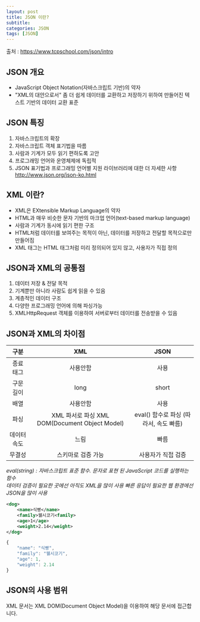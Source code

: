 ```yaml
---
layout: post
title: JSON 이란?
subtitle: 
categories: JSON
tags: [JSON]
---
```

출처 : <https://www.tcpschool.com/json/intro>
## JSON 개요
* JavaScript Object Notation(자바스크립트 기반)의 약자
* "XML의 대안으로서" 좀 더 쉽게 데이터를 교환하고 저장하기 위하여 만들어진 텍스트 기반의 데이터 교환 표준


## JSON 특징
1. 자바스크립트의 확장
2. 자바스크립트 객체 표기법을 따름
3. 사람과 기계가 모두 읽기 편하도록 고안
4. 프로그래밍 언어와 운영체제에 독립적
5. JSON 표기법과 프로그래밍 언어별 지원 라이브러리에 대한 더 자세한 사항  
   <http://www.json.org/json-ko.html>


## XML 이란?
* XML은 EXtensible Markup Language의 약자 
* HTML과 매우 비슷한 문자 기반의 마크업 언어(text-based markup language)
* 사람과 기계가 동시에 읽기 편한 구조
* HTML처럼 데이터를 보여주는 목적이 아닌, 데이터를 저장하고 전달할 목적으로만 만들어짐
* XML 태그는 HTML 태그처럼 미리 정의되어 있지 않고, 사용자가 직접 정의


## JSON과 XML의 공통점
1. 데이터 저장 & 전달 목적
2. 기계뿐만 아니라 사람도 쉽게 읽을 수 있음
3. 계층적인 데이터 구조
4. 다양한 프로그래밍 언어에 의해 파싱가능
5. XMLHttpRequest 객체를 이용하여 서버로부터 데이터를 전송받을 수 있음

## JSON과 XML의 차이점

 구분      |   XML          | JSON 
:------:  | :------:       | :------:
 종료 태그  | 사용안함         | 사용 
 구문 길이  | long           | short 
 배열      | 사용안함         | 사용 
 파싱      | XML 파서로 파싱  XML DOM(Document Object Model)   | eval() 함수로 파싱  (따라서, 속도 빠름)
 데이터 속도 | 느림            | 빠름 
 무결성     | 스키마로 검증 가능 | 사용자가 직접 검증  


  *eval(string) : 자바스크립트 표준 함수. 문자로 표현 된 JavaScript 코드를 실행하는 함수*  
  *데이터 검증이 필요한 곳에선 아직도 XML을 많이 사용*
  *빠른 응답이 필요한 웹 환경에선 JSON을 많이 사용*

```XML
<dog>
    <name>식빵</name>
    <family>웰시코기<family>
    <age>1</age>
    <weight>2.14</weight>
</dog>
```
```javascript
{
    "name": "식빵",
    "family": "웰시코기",
    "age": 1,
    "weight": 2.14
}
```


## JSON의 사용 범위
XML 문서는 XML DOM(Document Object Model)을 이용하여 해당 문서에 접근합니다.




<!-- **Here is some bold text**
* 간결하다
* 프로그래밍을 즐기게 해준다
* 개발 속도가 빠르다

## Here is a secondary heading

Here's a useless table:

| Number | Next number | Previous number |
| :------ |:--- | :--- |
| Five | Six | Four |
| Ten | Eleven | Nine |
| Seven | Eight | Six |
| Two | Three | One |


How about a yummy crepe?

![Crepe](https://s3-media3.fl.yelpcdn.com/bphoto/cQ1Yoa75m2yUFFbY2xwuqw/348s.jpg)

It can also be centered!

![Crepe](https://s3-media3.fl.yelpcdn.com/bphoto/cQ1Yoa75m2yUFFbY2xwuqw/348s.jpg){: .center-block :}

Here's a code chunk:

~~~
var foo = function(x) {
  return(x + 5);
}
foo(3)
~~~

And here is the same code with syntax highlighting:

```javascript
var foo = function(x) {
  return(x + 5);
}
foo(3)
```

And here is the same code yet again but with line numbers:

{% highlight javascript linenos %}
var foo = function(x) {
  return(x + 5);
}
foo(3)
{% endhighlight %}

## Boxes
You can add notification, warning and error boxes like this:

### Notification

{: .box-note}
**Note:** This is a notification box.

### Warning

{: .box-warning}
**Warning:** This is a warning box.

### Error

{: .box-error}
**Error:** This is an error box.
-->